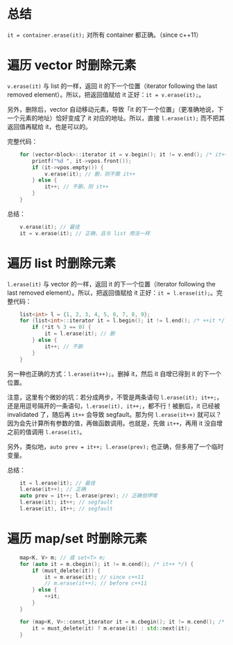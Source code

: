 # 总结

`it = container.erase(it);` 对所有 container 都正确。（since c++11）

# 遍历 vector 时删除元素

`v.erase(it)` 与 list 的一样，返回 it 的下一个位置（iterator following the last removed element）。所以，把返回值赋给 it 正好：`it = v.erase(it);`。

另外，删除后，vector 自动移动元素，导致「it 的下一个位置」（更准确地说，下一个元素的地址）恰好变成了 it 对应的地址。所以，直接 `l.erase(it);` 而不把其返回值再赋给 it，也是可以的。

完整代码：

```cpp
    for (vector<block>::iterator it = v.begin(); it != v.end(); /* it++ */) {
        printf("%d ", it->vpos.front());
        if (it->vpos.empty()) {
            v.erase(it); // 删，则不需 it++
        } else {
            it++; // 不删，则 it++
        }
    }
```

总结：
```cpp
    v.erase(it); // 最佳
    it = v.erase(it); // 正确，且与 list 用法一样
```

# 遍历 list 时删除元素

`l.erase(it)` 与 vector 的一样，返回 it 的下一个位置（iterator following the last removed element）。所以，把返回值赋给 it 正好：`it = l.erase(it);`。完整代码：

```cpp
    list<int> l = {1, 2, 3, 4, 5, 6, 7, 8, 9};
    for (list<int>::iterator it = l.begin(); it != l.end(); /* ++it */) {
        if (*it % 3 == 0) {
            it = l.erase(it); // 删
        } else {
            it++; // 不删
        }
    }
```

另一种也正确的方式：`l.erase(it++);`。删掉 it，然后 it 自增已得到 it 的下一个位置。

注意，这里有个微妙的坑：若分成两步，不管是两条语句 `l.erase(it); it++;`，还是用逗号隔开的一条语句，`l.erase(it), it++;`，都不行！被删后，it 已经被 invalidated 了，随后再 `it++` 会导致 segfault。那为何 `l.erase(it++)` 就可以？因为会先计算所有参数的值，再做函数调用。也就是，先做 `it++`，再用 it 没自增之前的值调用 `l.erase(it)`。

另外，类似地，`auto prev = it++; l.erase(prev);` 也正确，但多用了一个临时变量。

总结：
```cpp
    it = l.erase(it); // 最佳
    l.erase(it++); // 正确
    auto prev = it++; l.erase(prev); // 正确但啰嗦
    l.erase(it); it++; // segfault
    l.erase(it), it++; // segfault
```

# 遍历 map/set 时删除元素

```cpp
    map<K, V> m; // 或 set<T> m;
    for (auto it = m.cbegin(); it != m.cend(); /* it++ */) {
        if (must_delete(it)) {
            it = m.erase(it); // since c++11
            // m.erase(it++); // before c++11
        } else {
            ++it;
        }
    }

    for (map<K, V>::const_iterator it = m.cbegin(); it != m.cend(); /* it++ */) {
        it = must_delete(it) ? m.erase(it) : std::next(it);
    }
```
